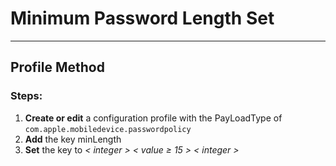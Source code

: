 # Minimum Password Length Set
------------------------------------
## Profile Method
### Steps:

1. **Create or edit** a configuration profile with the PayLoadType of
```com.apple.mobiledevice.passwordpolicy```
2. **Add** the key minLength
3. **Set** the key to _< integer > < value ≥ 15 > < integer >_

